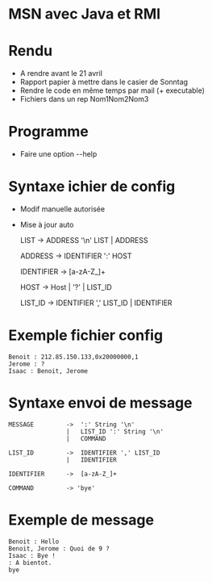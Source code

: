 MSN avec Java et RMI
====================

Rendu
====

 * A rendre avant le 21 avril
 * Rapport papier à mettre dans le casier de Sonntag
 * Rendre le code en même temps par mail (+ executable)
 * Fichiers dans un rep Nom1Nom2Nom3

Programme
====

 * Faire une option --help

Syntaxe ichier de config
====

 * Modif manuelle autorisée
 * Mise à jour auto

	LIST		->	ADDRESS '\n' LIST
				|	ADDRESS

	ADDRESS		->	IDENTIFIER ':' HOST

	IDENTIFIER	->	[a-zA-Z_]+

	HOST		->	Host
				|	'?'
				|	LIST_ID
				
	LIST_ID		->	IDENTIFIER ',' LIST_ID
				| IDENTIFIER
			
Exemple fichier config
====
	Benoit : 212.85.150.133,0x20000000,1
	Jerome : ?
	Isaac : Benoit, Jerome

Syntaxe envoi de message
====

	MESSAGE			->	':' String '\n'
					|	LIST_ID ':' String '\n'
					|	COMMAND
					
	LIST_ID			->	IDENTIFIER ',' LIST_ID
					|	IDENTIFIER
					
	IDENTIFIER		->	[a-zA-Z_]+

	COMMAND			-> 'bye'

Exemple de message
====

	Benoit : Hello
	Benoit, Jerome : Quoi de 9 ?
	Isaac : Bye !
	: A bientot.
	bye

